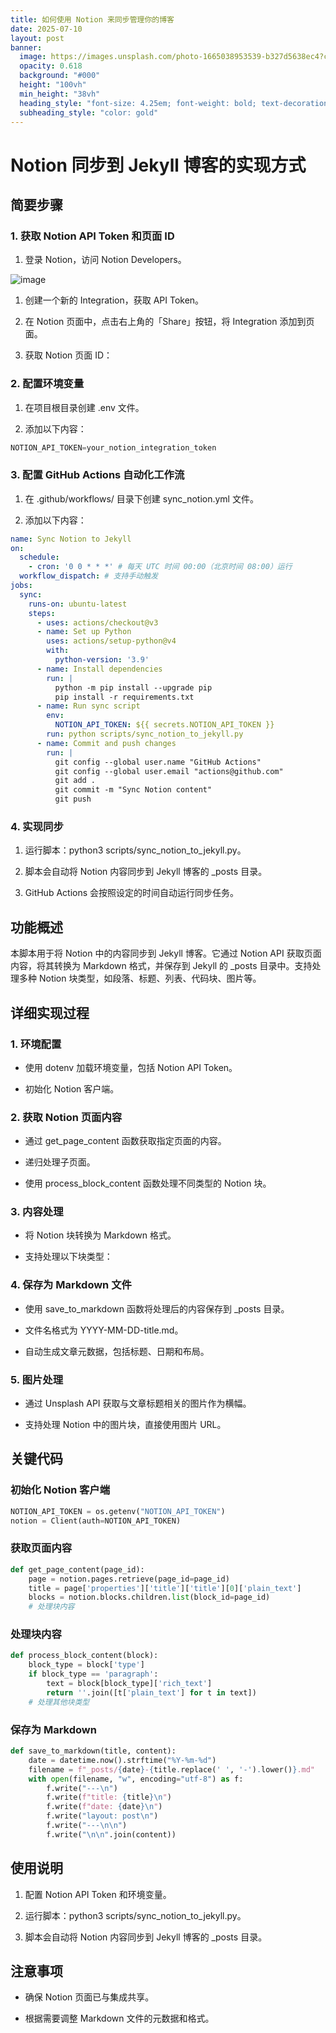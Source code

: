 ```yaml
---
title: 如何使用 Notion 来同步管理你的博客
date: 2025-07-10
layout: post
banner:
  image: https://images.unsplash.com/photo-1665038953539-b327d5638ec4?crop=entropy&cs=tinysrgb&fit=max&fm=jpg&ixid=M3w2OTIwMzJ8MHwxfHJhbmRvbXx8fHx8fHx8fDE3NTIxNTczODZ8&ixlib=rb-4.1.0&q=80&w=1080
  opacity: 0.618
  background: "#000"
  height: "100vh"
  min_height: "38vh"
  heading_style: "font-size: 4.25em; font-weight: bold; text-decoration: underline"
  subheading_style: "color: gold"
---
```


# Notion 同步到 Jekyll 博客的实现方式

## 简要步骤

### 1. 获取 Notion API Token 和页面 ID

1. 登录 Notion，访问 Notion Developers。

![image](https://prod-files-secure.s3.us-west-2.amazonaws.com/a7a0cc5a-89b9-4cda-8686-1fba0ca52f40/d19c1afe-dea5-4312-9333-786b0ba83054/image.png?X-Amz-Algorithm=AWS4-HMAC-SHA256&X-Amz-Content-Sha256=UNSIGNED-PAYLOAD&X-Amz-Credential=ASIAZI2LB466SFKKDK22%2F20250710%2Fus-west-2%2Fs3%2Faws4_request&X-Amz-Date=20250710T142304Z&X-Amz-Expires=3600&X-Amz-Security-Token=IQoJb3JpZ2luX2VjELb%2F%2F%2F%2F%2F%2F%2F%2F%2F%2FwEaCXVzLXdlc3QtMiJIMEYCIQCoyQUs%2FQcu3eVqkbggjAgXzDsOmeRvhPQa0pema0cZ8wIhAOD4BbpghuS4YeD8dE7EpKn7G3BhYcQyXZNfrjqe2lP4KogECL7%2F%2F%2F%2F%2F%2F%2F%2F%2F%2FwEQABoMNjM3NDIzMTgzODA1Igxf47bmNmXcI%2FVl7Zoq3AOfGxwM9ldPzZ7XZ5BwxOxnJUfVx8th%2Ft0QoBe2QO0J1CQ%2FcwBKlizwFYypASGHfaK2CodeKmmHasL9o7gAnpjDhAS23wwTQxtaHgf7u4skyEtPW%2FclmjSg9z%2BZzXJ32JAwDZJUfGCltr9DGOs0uTfqo7dF6SoR7Qiwx%2BpzJy16RxKfthJfx15YlsUpJ%2B9dNIlLNITov%2FU6lsTHN1HNLS3w5F060D4O8aJe0aD5v%2BCpUeGiOfmhlILqYpPstc%2Bcww%2FLs3NiOIPI2bMD9kyu2HWKmpWtOYrjoGSwIB0EtSd6ansSeq1JVFvBuTIyjM44cJeTLCDdTWjr5JCiJbgVHl69s8uBTg%2Fo7XPM1V9OnFUOTqR2jqoVT7UHvoi5uTNuRr1yBD5D4aSlBgmY%2B7LW2wFIoPLvud5KmktnVqEKhZnyfvxWmV0kBBR3dOsjBKO0OZrTol8zcr%2BF5sdZ5ivD2G0xPVX9q7uI3YFVdyrIfPx60O5mhgD98xQ2xjGD2Tey68ZpaIiGm2H%2B66wqTqxpz1Ri6UizsBFhRi3vkCBTgAGvY4VlHbscluKnyhrCPLc1RVJmo2f1xvAjGWsoIWI6IWlSU9sIFN66iTMv9N64yrKP2MsKtjBdacLnSouNQDCa%2Fr7DBjqkAZ8prYyuw7OQapo9kJgzP7uMOBloEZvlZvM66TqwHilYd6FkMYMwmQtmdnBltgFxpRrCkk9bhl93YgLTIYVt9zsa4eFgvvTacZI4kTCbAX12Wz6vWUKT3pTqaO%2FdPoDYTMSGcL8l7QzbYM5A3KVgZbl3LdX9NpLCM4a39StUL1GdMdxbzIplU87L3OkGUMXwjA839LzO20teyfaI2AccR%2FFNUy8W&X-Amz-Signature=a7bb2ec1066b18a54bd5f3099f8677f727ab1f013a9bb43001d40a8cf2637e57&X-Amz-SignedHeaders=host&x-amz-checksum-mode=ENABLED&x-id=GetObject)

1. 创建一个新的 Integration，获取 API Token。

1. 在 Notion 页面中，点击右上角的「Share」按钮，将 Integration 添加到页面。

1. 获取 Notion 页面 ID：


### 2. 配置环境变量

1. 在项目根目录创建 .env 文件。

1. 添加以下内容：

```javascript
NOTION_API_TOKEN=your_notion_integration_token
```

### 3. 配置 GitHub Actions 自动化工作流

1. 在 .github/workflows/ 目录下创建 sync_notion.yml 文件。

1. 添加以下内容：

```yaml
name: Sync Notion to Jekyll
on:
  schedule:
    - cron: '0 0 * * *' # 每天 UTC 时间 00:00（北京时间 08:00）运行
  workflow_dispatch: # 支持手动触发
jobs:
  sync:
    runs-on: ubuntu-latest
    steps:
      - uses: actions/checkout@v3
      - name: Set up Python
        uses: actions/setup-python@v4
        with:
          python-version: '3.9'
      - name: Install dependencies
        run: |
          python -m pip install --upgrade pip
          pip install -r requirements.txt
      - name: Run sync script
        env:
          NOTION_API_TOKEN: ${{ secrets.NOTION_API_TOKEN }}
        run: python scripts/sync_notion_to_jekyll.py
      - name: Commit and push changes
        run: |
          git config --global user.name "GitHub Actions"
          git config --global user.email "actions@github.com"
          git add .
          git commit -m "Sync Notion content"
          git push
```

### 4. 实现同步

1. 运行脚本：python3 scripts/sync_notion_to_jekyll.py。

1. 脚本会自动将 Notion 内容同步到 Jekyll 博客的 _posts 目录。

1. GitHub Actions 会按照设定的时间自动运行同步任务。

## 功能概述

本脚本用于将 Notion 中的内容同步到 Jekyll 博客。它通过 Notion API 获取页面内容，将其转换为 Markdown 格式，并保存到 Jekyll 的 _posts 目录中。支持处理多种 Notion 块类型，如段落、标题、列表、代码块、图片等。

## 详细实现过程

### 1. 环境配置

- 使用 dotenv 加载环境变量，包括 Notion API Token。

- 初始化 Notion 客户端。

### 2. 获取 Notion 页面内容

- 通过 get_page_content 函数获取指定页面的内容。

- 递归处理子页面。

- 使用 process_block_content 函数处理不同类型的 Notion 块。

### 3. 内容处理

- 将 Notion 块转换为 Markdown 格式。

- 支持处理以下块类型：


### 4. 保存为 Markdown 文件

- 使用 save_to_markdown 函数将处理后的内容保存到 _posts 目录。

- 文件名格式为 YYYY-MM-DD-title.md。

- 自动生成文章元数据，包括标题、日期和布局。

### 5. 图片处理

- 通过 Unsplash API 获取与文章标题相关的图片作为横幅。

- 支持处理 Notion 中的图片块，直接使用图片 URL。

## 关键代码

### 初始化 Notion 客户端

```python
NOTION_API_TOKEN = os.getenv("NOTION_API_TOKEN")
notion = Client(auth=NOTION_API_TOKEN)
```

### 获取页面内容

```python
def get_page_content(page_id):
    page = notion.pages.retrieve(page_id=page_id)
    title = page['properties']['title']['title'][0]['plain_text']
    blocks = notion.blocks.children.list(block_id=page_id)
    # 处理块内容
```

### 处理块内容

```python
def process_block_content(block):
    block_type = block['type']
    if block_type == 'paragraph':
        text = block[block_type]['rich_text']
        return ''.join([t['plain_text'] for t in text])
    # 处理其他块类型
```

### 保存为 Markdown

```python
def save_to_markdown(title, content):
    date = datetime.now().strftime("%Y-%m-%d")
    filename = f"_posts/{date}-{title.replace(' ', '-').lower()}.md"
    with open(filename, "w", encoding="utf-8") as f:
        f.write("---\n")
        f.write(f"title: {title}\n")
        f.write(f"date: {date}\n")
        f.write("layout: post\n")
        f.write("---\n\n")
        f.write("\n\n".join(content))
```

## 使用说明

1. 配置 Notion API Token 和环境变量。

1. 运行脚本：python3 scripts/sync_notion_to_jekyll.py。

1. 脚本会自动将 Notion 内容同步到 Jekyll 博客的 _posts 目录。

## 注意事项

- 确保 Notion 页面已与集成共享。

- 根据需要调整 Markdown 文件的元数据和格式。